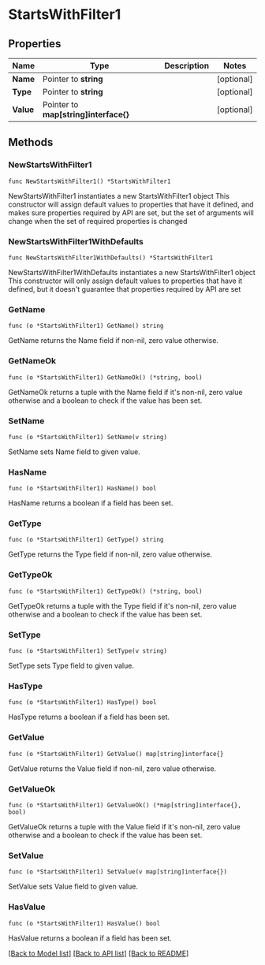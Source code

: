 # StartsWithFilter1

## Properties

Name | Type | Description | Notes
------------ | ------------- | ------------- | -------------
**Name** | Pointer to **string** |  | [optional] 
**Type** | Pointer to **string** |  | [optional] 
**Value** | Pointer to **map[string]interface{}** |  | [optional] 

## Methods

### NewStartsWithFilter1

`func NewStartsWithFilter1() *StartsWithFilter1`

NewStartsWithFilter1 instantiates a new StartsWithFilter1 object
This constructor will assign default values to properties that have it defined,
and makes sure properties required by API are set, but the set of arguments
will change when the set of required properties is changed

### NewStartsWithFilter1WithDefaults

`func NewStartsWithFilter1WithDefaults() *StartsWithFilter1`

NewStartsWithFilter1WithDefaults instantiates a new StartsWithFilter1 object
This constructor will only assign default values to properties that have it defined,
but it doesn't guarantee that properties required by API are set

### GetName

`func (o *StartsWithFilter1) GetName() string`

GetName returns the Name field if non-nil, zero value otherwise.

### GetNameOk

`func (o *StartsWithFilter1) GetNameOk() (*string, bool)`

GetNameOk returns a tuple with the Name field if it's non-nil, zero value otherwise
and a boolean to check if the value has been set.

### SetName

`func (o *StartsWithFilter1) SetName(v string)`

SetName sets Name field to given value.

### HasName

`func (o *StartsWithFilter1) HasName() bool`

HasName returns a boolean if a field has been set.

### GetType

`func (o *StartsWithFilter1) GetType() string`

GetType returns the Type field if non-nil, zero value otherwise.

### GetTypeOk

`func (o *StartsWithFilter1) GetTypeOk() (*string, bool)`

GetTypeOk returns a tuple with the Type field if it's non-nil, zero value otherwise
and a boolean to check if the value has been set.

### SetType

`func (o *StartsWithFilter1) SetType(v string)`

SetType sets Type field to given value.

### HasType

`func (o *StartsWithFilter1) HasType() bool`

HasType returns a boolean if a field has been set.

### GetValue

`func (o *StartsWithFilter1) GetValue() map[string]interface{}`

GetValue returns the Value field if non-nil, zero value otherwise.

### GetValueOk

`func (o *StartsWithFilter1) GetValueOk() (*map[string]interface{}, bool)`

GetValueOk returns a tuple with the Value field if it's non-nil, zero value otherwise
and a boolean to check if the value has been set.

### SetValue

`func (o *StartsWithFilter1) SetValue(v map[string]interface{})`

SetValue sets Value field to given value.

### HasValue

`func (o *StartsWithFilter1) HasValue() bool`

HasValue returns a boolean if a field has been set.


[[Back to Model list]](../README.md#documentation-for-models) [[Back to API list]](../README.md#documentation-for-api-endpoints) [[Back to README]](../README.md)


